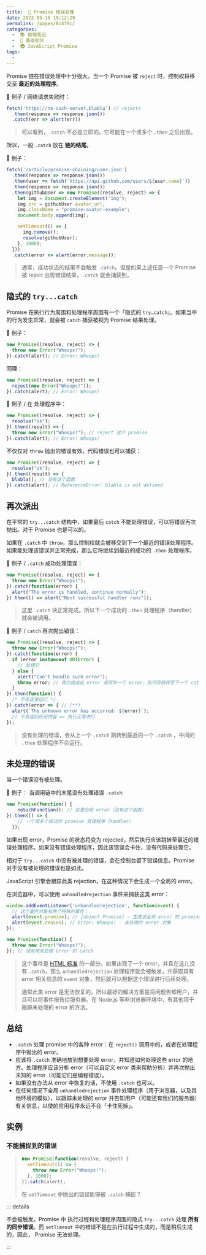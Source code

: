 ```yaml
---
title:  🛟 Promise 错误处理
date: 2022-05-15 19:12:29
permalink: /pages/8c4f8c/
categories:
  -  📚 前端笔记
  -  🚶 基础部分
  -  🚇 JavaScript Promise
tags:
  - 
---
```

Promise 链在错误处理中十分强大。当一个 Promise 被 `reject` 时，控制权将移交至 **最近的处理程序**。



🌰 例子 / 网络请求失败时：

```js
fetch('https://no-such-server.blabla') // rejects
  .then(response => response.json())
  .catch(err => alert(err))
```

> 可以看到，`.catch` 不必是立即的。它可能在一个或多个 `.then` 之后出现。

所以，一般 `.catch` 放在 **链的结尾**。



🌰 例子：
```js
fetch('/article/promise-chaining/user.json')
  .then(response => response.json())
  .then(user => fetch(`https://api.github.com/users/${user.name}`))
  .then(response => response.json())
  .then(githubUser => new Promise((resolve, reject) => {
    let img = document.createElement('img');
    img.src = githubUser.avatar_url;
    img.className = "promise-avatar-example";
    document.body.append(img);

    setTimeout(() => {
      img.remove();
      resolve(githubUser);
    }, 3000);
  }))
  .catch(error => alert(error.message));
```

> 通常，成功状态的结果不会触发 `.catch`。但是如果上述任意一个 Promise 被 reject 出现错误结果，`.catch` 就会捕获到，



## 隐式的 `try...catch`

Promise 在执行行为周围和处理程序周围有一个「隐式的 `try…catch`」。如果当中的行为发生异常，就会被 `catch` 捕获被视为 Promise 结果处理。



🌰 例子：

```js
new Promise((resolve, reject) => {
  throw new Error("Whoops!");
}).catch(alert); // Error: Whoops!
```

同理：
```js
new Promise((resolve, reject) => {
  reject(new Error("Whoops!"));
}).catch(alert); // Error: Whoops!
```



🌰 例子 / 在 处理程序中：

```js
new Promise((resolve, reject) => {
  resolve("ok");
}).then((result) => {
  throw new Error("Whoops!"); // reject 这个 promise
}).catch(alert); // Error: Whoops!
```

不仅仅对 `throw` 抛出的错误有效，代码错误也可以捕获：

```js
new Promise((resolve, reject) => {
  resolve("ok");
}).then((result) => {
  blabla(); // 没有这个函数
}).catch(alert); // ReferenceError: blabla is not defined
```



## 再次派出

在平常的 `try...catch` 结构中，如果最后 `catch` 不能处理错误，可以将错误再次抛出。对于 Promise 也是可以的。

如果在 `.catch` 中 `throw`，那么控制权就会被移交到下一个最近的错误处理程序。如果能处理该错误并正常完成，那么它将继续到最近的成功的 `.then` 处理程序。

🌰 例子 / `.catch` 成功处理错误：
```js
new Promise((resolve, reject) => {
  throw new Error("Whoops!");
}).catch(function(error) {
  alert("The error is handled, continue normally");
}).then(() => alert("Next successful handler runs"));
```

> 这里 `.catch` 块正常完成。所以下一个成功的 `.then` 处理程序（handler）就会被调用。



🌰 例子 / `catch` 再次抛出错误：
```js
new Promise((resolve, reject) => {
  throw new Error("Whoops!");
}).catch(function(error) {
  if (error instanceof URIError) {
    // 处理它
  } else {
    alert("Can't handle such error");
    throw error; // 再次抛出此 error 或另外一个 error，执行将跳转至下一个 catch
  }
}).then(function() {
  /* 不在这里运行 */
}).catch(error => { // (**)
  alert(`The unknown error has occurred: ${error}`);
  // 不会返回任何内容 => 执行正常进行
});
```

> 没有处理的错误，会从上一个 `.catch` 跳转到最近的一个 `.catch` ，中间的 `.then` 处理程序不会运行。



## 未处理的错误

当一个错误没有被处理。

🌰 例子： 当调用链中的末尾没有处理错误 `.catch`:

```js
new Promise(function() {
    noSuchFunction(); // 这里出现 error（没有这个函数）
}).then(() => {
    // 一个或多个成功的 promise 处理程序（handler）
  });
```



如果出现 error，Promise 的状态将变为 rejected，然后执行应该跳转至最近的错误处理程序。如果没有错误处理程序，因此该错误会卡住，没有代码来处理它。

相对于 `try...catch` 中没有被处理的错误，会在控制台留下错误信息。Promise 对于没有被处理的错误也是如此。

JavaScript 引擎会跟踪此类 rejection，在这种情况下会生成一个全局的 error。



在浏览器中，可以使用 `unhandledrejection` 事件来捕获这类 error：

```js
window.addEventListener('unhandledrejection', function(event) {
  // 这个事件对象有两个特殊的属性：
  alert(event.promise); // [object Promise] - 生成该全局 error 的 promise
  alert(event.reason); // Error: Whoops! - 未处理的 error 对象
});

new Promise(function() {
  throw new Error("Whoops!");
}); // 没有用来处理 error 的 catch
```

> 这个事件是 [HTML 标准](https://html.spec.whatwg.org/multipage/webappapis.html#unhandled-promise-rejections) 的一部分。如果出现了一个 error，并且在这儿没有 `.catch`，那么 `unhandledrejection` 处理程序就会被触发，并获取具有 error 相关信息的 `event` 对象，然后就可以根据这个错误进行后续处理。
>
> 通常此类 error 是无法恢复的，所以最好的解决方案是将问题告知用户，并且可以将事件报告给服务器。在 Node.js 等非浏览器环境中，有其他用于跟踪未处理的 error 的方法。



## 总结

+ `.catch` 处理 promise 中的各种 error：在 `reject()` 调用中的，或者在处理程序中抛出的 error。
+ 应该将 `.catch` 准确地放到想要处理 error，并知道如何处理这些 error 的地方。处理程序应该分析 error（可以自定义 error 类来帮助分析）并再次抛出未知的 error（可能它们是编程错误）。
+ 如果没有办法从 error 中恢复的话，不使用 `.catch` 也可以。
+ 在任何情况下全局 `unhandledrejection` 事件处理程序（用于浏览器，以及其他环境的模拟），以跟踪未处理的 error 并告知用户（可能还有我们的服务器）有关信息，以使的应用程序永远不会「卡住死掉」。





## 实例

### 不能捕捉到的错误

> ```js
> new Promise(function(resolve, reject) {
>   setTimeout(() => {
>     throw new Error("Whoops!");
>   }, 1000);
> }).catch(alert);
> ```
>
> 在 `setTimeout` 中抛出的错误能够被 `.catch` 捕捉？

::: details

不会被触发。Promise 中 执行过程和处理程序周围的隐式 `try...catch` 处理 **所有的同步错误**。而 `setTimeout` 中的错误不是在执行过程中生成的，而是稍后生成的，因此， Promise 无法处理。

:::

